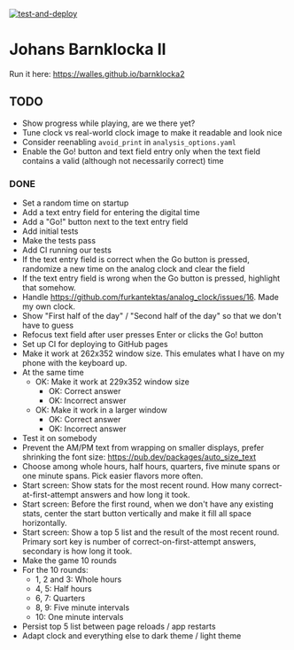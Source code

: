 [![test-and-deploy](https://github.com/walles/barnklocka2/actions/workflows/test-and-deploy.yaml/badge.svg)](https://github.com/walles/barnklocka2/actions/workflows/test-and-deploy.yaml)

# Johans Barnklocka II

Run it here: <https://walles.github.io/barnklocka2>

## TODO

- Show progress while playing, are we there yet?
- Tune clock vs real-world clock image to make it readable and look nice
- Consider reenabling `avoid_print` in `analysis_options.yaml`
- Enable the Go! button and text field entry only when the text field contains a
  valid (although not necessarily correct) time

### DONE

- Set a random time on startup
- Add a text entry field for entering the digital time
- Add a "Go!" button next to the text entry field
- Add initial tests
- Make the tests pass
- Add CI running our tests
- If the text entry field is correct when the Go button is pressed, randomize a
  new time on the analog clock and clear the field
- If the text entry field is wrong when the Go button is pressed, highlight that
  somehow.
- Handle <https://github.com/furkantektas/analog_clock/issues/16>. Made my own
  clock.
- Show "First half of the day" / "Second half of the day" so that we don't have
  to guess
- Refocus text field after user presses Enter or clicks the Go! button
- Set up CI for deploying to GitHub pages
- Make it work at 262x352 window size. This emulates what I have on my phone
  with the keyboard up.
- At the same time
  - OK: Make it work at 229x352 window size
    - OK: Correct answer
    - OK: Incorrect answer
  - OK: Make it work in a larger window
    - OK: Correct answer
    - OK: Incorrect answer
- Test it on somebody
- Prevent the AM/PM text from wrapping on smaller displays, prefer shrinking the
  font size: https://pub.dev/packages/auto_size_text
- Choose among whole hours, half hours, quarters, five minute spans or one
  minute spans. Pick easier flavors more often.
- Start screen: Show stats for the most recent round. How many
  correct-at-first-attempt answers and how long it took.
- Start screen: Before the first round, when we don't have any existing stats,
  center the start button vertically and make it fill all space horizontally.
- Start screen: Show a top 5 list and the result of the most recent round.
  Primary sort key is number of correct-on-first-attempt answers, secondary is
  how long it took.
- Make the game 10 rounds
- For the 10 rounds:
  - 1, 2 and 3: Whole hours
  - 4, 5: Half hours
  - 6, 7: Quarters
  - 8, 9: Five minute intervals
  - 10: One minute intervals
- Persist top 5 list between page reloads / app restarts
- Adapt clock and everything else to dark theme / light theme
